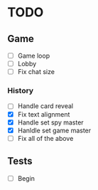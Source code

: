 # TODO

## Game
- [ ] Game loop
- [ ] Lobby
- [ ] Fix chat size

### History
- [ ] Handle card reveal
- [x] Fix text alignment
- [x] Handle set spy master
- [x] Hanldle set game master
- [ ] Fix all of the above

## Tests

- [ ] Begin